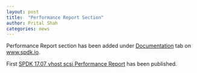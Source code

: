 ```yaml
---
layout: post
title:  "Performance Report Section"
author: Prital Shah
categories: news
---
```


Performance Report section has been added under [Documentation](http://www.spdk.io/doc/) tab on www.spdk.io.

First [SPDK 17.07 vhost scsi Performance Report](https://dqtibwqq6s6ux.cloudfront.net/download/performance-reports/SPDK17_07_vhost_scsi_performance_report.pdf) has been published.
